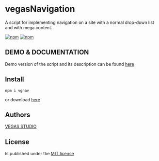 # vegasNavigation
A script for implementing navigation on a site with a normal drop-down list and with mega content.

[![npm](https://img.shields.io/npm/v/vgnav.svg?style=flat-square&maxAge=600)](https://www.npmjs.com/package/vgnav) [![npm](https://img.shields.io/npm/l/vgnav.svg?style=flat-square)]()

## DEMO & DOCUMENTATION
Demo version of the script and its description can be found [here](https://vegas-dev.github.io/vegas-nav/)

## Install
```
npm i vgnav
```

or download [here](https://github.com/vegas-dev/vegas-nav/archive/master.zip)

## Authors
[VEGAS STUDIO](https://vegas-dev.com)

## License 
Is published under the [MIT license](http://www.opensource.org/licenses/mit-license)